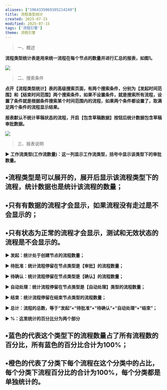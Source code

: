 ```yaml
---
aliases: ["1964335069105214249"]
title: 流程类型统计
created: 2025-07-15
modified: 2025-07-15
tags: ['流程引擎']
theme: 流程引擎
---
```


> 一、概述

**流程类型统计表是用来统一流程在每个节点的数量并进行汇总的报表，如图1。**

![](5b4e81c31897cc13cfab90b32afd09f7.jpg)

> 二、搜索条件

**点开【流程类型统计】表的高级搜索页面，有两个搜索条件，分别为【发起时间范围】和【结束时间范围】两个搜索条件，如果不设置条件，就是搜索所有流程，设置了条件就是根据条件搜索某个时间范围内的流程，如果两个条件都设置了，取满足两个条件的流程显示结果。**

**报表默认不统计草稿状态的流程，开启【包含草稿数据】按钮后统计数据包含草稿审批数据。**

![](3aed0a6e2a9b96fe07f0b57f06e85f9f.jpg)

> 三、报表说明

**▶ 工作流类型(工作流数量)：这一列显示工作流类型，括号中显示该类型下的审批数量。**

## •流程类型是可以展开的，展开后显示该流程类型下的流程，统计数据也是统计该流程的数量；

## •只有有数据的流程才会显示，如果流程没有走过是不会显示的；

## •只有状态为正常的流程才会显示，测试和无效状态的流程是不会显示的。

**▶ 发起：统计处于创建节点的流程数量；**

**▶ 待批准：统计流程停留在节点类型是【审批】的流程数量；**

**▶ 待确认：统计流程停留在节点类型是【确认】的流程数量；**

**▶ 自动处理：统计流程停留在节点类型是【自动处理】类型的流程数量；**

**▶ 结束：统计流程停留在结束节点类型的流程数量；**

**▶ 总计：流程的总数，等于“发起”+“待批准”+“待确认”+“自动处理”+“结束”；**

**▶ %：这里统计的百分比分为两个部分**

## •蓝色的代表这个类型下的流程数量占了所有流程数的百分比，所有蓝色的百分比合计为100%；

## •橙色的代表了分类下每个流程在这个分类中的占比，每个分类下流程百分比的合计为100%，每个分类都是单独统计的。